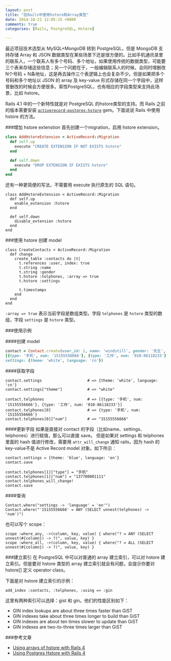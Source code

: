 ```yaml
---
layout: post
title: "在Rails中使用hstore和Array类型"  
date: 2014-10-21 12:05:15 +0800  
comments: true
categories: [Rails, PostgreSQL, Hstore]

---
```


最近项目技术选型从 MySQL+MongoDB 转到 PostgreSQL，但是 MongoDB 支持存储 Array 和 JSON 数据类型在某些场景下还是很方便的。比如手机通讯录里的联系人，一个联系人有多个号码、多个地址，如果使用传统的数据类型，可能要三个表来存储这些信息；另一个问题在于，一般编辑联系人的时候，会同时增删改N个号码 + N条地址，这是再去操作三个表逻辑上也会复杂不少。但是如果把多个号码和多个地址以 JSON 的 array 及 key-value 形式存储在同一个字段中，这样曾删改的时候会方便很多。索性PostgreSQL，也有相应的字段类型来支持此场景，比如 hstore。


Rails 4.1 中的一个新特性就是对 PostgreSQL 的hstore类型的支持。而 Rails 之前的版本需要安装 [`activerecord-postgres-hstore`](https://github.com/diogob/activerecord-postgres-hstore) gem。下面说说 Rails 中使用 hstore 的方法。

###增加 hstore extenstion
首先创建一个migration，启用 hstore extension。  

``` ruby
class AddHstoreExtension < ActiveRecord::Migration
  def self.up
    execute "CREATE EXTENSION IF NOT EXISTS hstore"
  end

  def self.down
    execute "DROP EXTENSION IF EXISTS hstore"
  end
end
```

还有一种更简便的写法，不需要用 execute 执行原生的 SQL 语句。

```
class AddHstoreExtension < ActiveRecord::Migration
  def self.up
    enable_extension :hstore
  end

  def self.down
    disable_extension :hstore
  end
end
```

<!-- more -->

###使用 hstore 创建 model

```
class CreateContacts < ActiveRecord::Migration
  def change
    create_table :contacts do |t|
      t.references :user, index: true
      t.string :name
      t.string :gender
      t.hstore :telphones, :array => true
      t.hstore :settings

      t.timestamps
    end        
  end
end
```

`:array => true` 表示当前字段是数组类型。字段 `telphones` 是 `hstore` 类型的数组，字段 `settings` 是 `hstore` 类型。

###使用示例

####创建 model

``` ruby
contact = Contact.create(user_id: 1, name: 'windstill', gender: '先生', telphones: 
[{type: '手机', num: '15155556666'}, {type: '工作', num: '010-86118233'}], 
settings: {theme: 'white', language: 'cn'})
```
####获取字段

```
contact.settings 					# => {theme: 'white', language: 'cn'}
contact.settings["theme"] 			# => "white"

contact.telphones 					# => [{type: '手机', num: '15155556666'}, {type: '工作', num: '010-86118233'}]
contact.telphones[0] 				# => {type: '手机', num: '15155556666'}
contact.telphones[0]["num"] 		# => "15155556666"
```

####更新字段
如果是直接对 contact 的字段（比如name、settings、telphones）进行赋值，那么可以直接 save。
但是如果对 settings 和 telphones 里面的 hash 值进行修改，需要用 `attr_will_change` 通知 rails，因为 hash 的key-value不是 Active Record model 对象。如下所示：

```
contact.settings = {theme: 'blue', language: 'en'}
contact.save

contact.telphones[1]["type"] = "手机"
contact.telphones[1]["num"] = "137700001111"
contact.telphones_will_change!
contact.save
```

####查询

```
Contact.where("settings -> 'language' = 'en'")
Contact.where("'15155556666' = ANY (SELECT unnest(telphones) -> 'num')")
```

也可以写个 scope：

```
scope :where_any, ->(column, key, value) { where("? = ANY (SELECT unnest(#{column}) -> ?)", value, key) }
scope :where_all, ->(column, key, value) { where("? = ALL (SELECT unnest(#{column}) -> ?)", value, key) }
```

###建立索引
在 PostgreSQL 中可以对普通的 array 建立索引，可以对 hstore 建立索引。但是要对 hstore 类型的 array 建立索引就会有问题，会提示你要对 hstore[] 定义 operator class。

下面是对 hstore 建立索引的示例：

```
add_index :contacts, :telphones, :using => :gin
```

这里有两种索引可以选择：gist 和 gin。他们的性能区别如下：

* GIN index lookups are about three times faster than GiST
* GIN indexes take about three times longer to build than GiST
* GIN indexes are about ten times slower to update than GiST
* GIN indexes are two-to-three times larger than GiST

###参考文章
* [Using arrays of hstore with Rails 4](http://inopinatus.org/2013/07/12/using-arrays-of-hstore-with-rails-4/)
* [Using Postgres Hstore with Rails 4](http://jes.al/2013/11/using-postgres-hstore-rails4/)